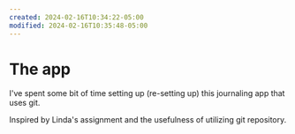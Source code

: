 ```yaml
---
created: 2024-02-16T10:34:22-05:00
modified: 2024-02-16T10:35:48-05:00
---
```


# The app

I've spent some bit of time setting up (re-setting up) this journaling app that uses git. 

Inspired by Linda's assignment and the usefulness of utilizing git repository.
